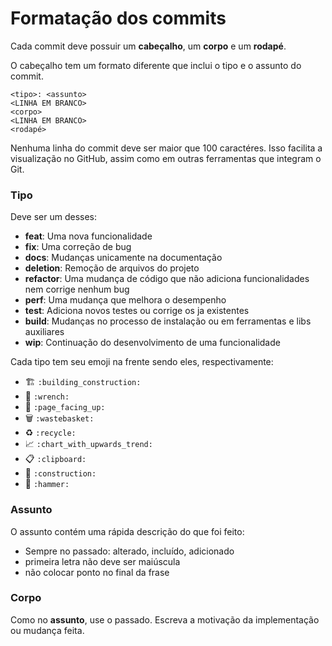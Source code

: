 # Formatação dos commits
Cada commit deve possuir um **cabeçalho**, um **corpo** e um **rodapé**.  

O cabeçalho tem um formato diferente que inclui o tipo e o assunto do commit.
```
<tipo>: <assunto>
<LINHA EM BRANCO>
<corpo>
<LINHA EM BRANCO>
<rodapé>
```
Nenhuma linha do commit deve ser maior que 100 caractéres. Isso facilita a visualização no GitHub, assim como em outras ferramentas que integram o Git.

### Tipo
Deve ser um desses:
- **feat**: Uma nova funcionalidade
- **fix**: Uma correção de bug
- **docs**: Mudanças unicamente na documentação
- **deletion**: Remoção de arquivos do projeto
- **refactor**: Uma mudança de código que não adiciona funcionalidades nem corrige nenhum bug
- **perf**: Uma mudança que melhora o desempenho
- **test**: Adiciona novos testes ou corrige os ja existentes
- **build**: Mudanças no processo de instalação ou em ferramentas e libs auxiliares
- **wip**: Continuação do desenvolvimento de uma funcionalidade

Cada tipo tem seu emoji na frente sendo eles, respectivamente:
- :building_construction: `:building_construction:`
- :wrench: `:wrench:`
- :page_facing_up: `:page_facing_up:`
- :wastebasket: `:wastebasket:`
- :recycle: `:recycle:`
- :chart_with_upwards_trend: `:chart_with_upwards_trend:`
- :clipboard: `:clipboard:`
- :construction: `:construction:`
- :hammer: `:hammer:`

### Assunto
O assunto contém uma rápida descrição do que foi feito:
- Sempre no passado: alterado, incluído, adicionado
- primeira letra não deve ser maiúscula
- não colocar ponto no final da frase

### Corpo
Como no **assunto**, use o passado. Escreva a motivação da implementação ou mudança feita.
